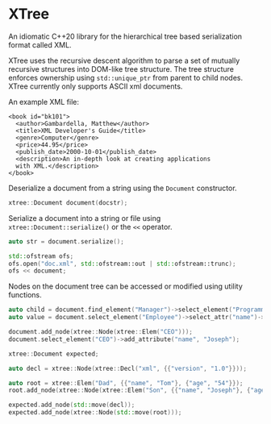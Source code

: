 # XTree
An idiomatic C++20 library for the hierarchical tree based serialization format called XML.

XTree uses the recursive descent algorithm to parse a set of mutually recursive structures
into DOM-like tree structure. The tree structure enforces ownership using `std::unique_ptr` from parent
to child nodes. XTree currently only supports ASCII xml documents.

An example XML file:
```
<book id="bk101">
  <author>Gambardella, Matthew</author>
  <title>XML Developer's Guide</title>
  <genre>Computer</genre>
  <price>44.95</price>
  <publish_date>2000-10-01</publish_date>
  <description>An in-depth look at creating applications
  with XML.</description>
</book>
```

Deserialize a document from a string using the `Document` constructor.

```c++
xtree::Document document(docstr);
```

Serialize a document into a string or file using `xtree::Document::serialize()` or the `<<` operator.
```c++
auto str = document.serialize();

std::ofstream ofs;
ofs.open("doc.xml", std::ofstream::out | std::ofstream::trunc);
ofs << document;
```

Nodes on the document tree can be accessed or modified using utility functions.
```c++
auto child = document.find_element("Manager")->select_element("Programmer");
auto value = document.select_element("Employee")->select_attr("name")->get_value();

document.add_node(xtree::Node(xtree::Elem("CEO")));
document.select_element("CEO")->add_attribute("name", "Joseph");
```

```c++
xtree::Document expected;

auto decl = xtree::Node(xtree::Decl("xml", {{"version", "1.0"}}));

auto root = xtree::Elem("Dad", {{"name", "Tom"}, {"age", "54"}});
root.add_node(xtree::Node(xtree::Elem("Son", {{"name", "Joseph"}, {"age", "22"}})));

expected.add_node(std::move(decl));
expected.add_node(xtree::Node(std::move(root)));
```
